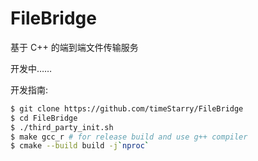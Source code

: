 # FileBridge
基于 C++ 的端到端文件传输服务

开发中……

开发指南:

```bash
$ git clone https://github.com/timeStarry/FileBridge
$ cd FileBridge
$ ./third_party_init.sh
$ make gcc_r # for release build and use g++ compiler
$ cmake --build build -j`nproc`
```
